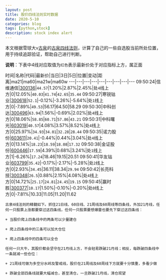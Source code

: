 ```yaml
---
layout: post
title: 股价四线法则实时数据
date: 2020-5-10
categories: blog
tags: [python,stock]
description: stock index alert
---
```



本文根据雪球大v[古泉](https://xueqiu.com/u/7148646888)的[古泉四线法则](https://xueqiu.com/7148646888/130498192)，计算了自己的一些自选股当前所处位置，用于持续追踪验证，帮助自己进行判断。

**说明**：下表中4线对应取值为`红色`表示最新价处于对应指标上方，属正面

时间|名称|代码|最新价|当日|3日|5日|位置|变动|距离|ma21|ma60|ma21w|ma60w
---|---|---|---|---|---|---|---|---
09:50:24|信维通信|[300136](https://xueqiu.com/S/SZ300136)|`44.57`|1.20%|2.87%|2.45%|处`4`线上方|0|12.05%|`40.03`|`41.74`|`42.65`|`35.44`
09:50:27|寒锐钴业|[300618](https://xueqiu.com/S/SZ300618)|`52.1`|-0.12%|-3.26%|-5.64%|处`1`线上方|0|-7.89%|`49.53`|56.17|64.50|58.29
09:50:30|中科创达|[300496](https://xueqiu.com/S/SZ300496)|`63.94`|1.56%|-0.69%|2.02%|处`4`线上方|0|18.06%|`58.85`|`60.71`|`57.86`|`43.21`
09:50:31|中科曙光|[603019](https://xueqiu.com/S/SH603019)|`40.57`|4.08%|3.57%|8.52%|处`4`线上方|0|25.97%|`34.93`|`34.01`|`32.28`|`28.44`
09:50:35|诺力股份|[603611](https://xueqiu.com/S/SH603611)|`20.41`|-0.44%|0.44%|3.04%|处`4`线上方|0|13.14%|`18.23`|`18.59`|`18.08`|`17.32`
09:50:38|金证股份|[600446](https://xueqiu.com/S/SH600446)|`17.59`|4.39%|0.68%|3.24%|处`1`线上方|1|-6.26%|`17.24`|18.46|19.15|20.51
09:50:41|华友钴业|[603799](https://xueqiu.com/S/SH603799)|`35.42`|-0.17%|-2.17%|-5.28%|处`2`线上方|0|2.93%|`34.45`|36.11|38.34|`29.94`
09:50:42|长亮科技|[300348](https://xueqiu.com/S/SZ300348)|`26.5`|0.88%|2.15%|4.08%|处`4`线上方|0|14.72%|`25.17`|`24.81`|`24.45`|`19.15`
09:50:45|赢时胜|[300377](https://xueqiu.com/S/SZ300377)|`10.17`|1.50%|-0.10%|-0.20%|处`0`线上方|0|-7.81%|10.33|11.05|11.20|11.62

```
古泉4线法则的精髓如下。抓住21日线、60日线、21周线及60周线等四条线，外加21月线，任何一只股票上涨都要穿过这四条线，任何一只股票要想爆雷也要先下穿过这四条线：

+ 当股价爬上四条线中的两条可以少量建仓

+ 爬上四条线中的三条可以加大仓位

+ 爬上四条线中的四条可以全仓

任何一只大牛，其股价都会坚守在21月线上方，不会轻易跌破21月线；相反，每跌破四条线中一条就减一些仓位：

+ 21周线可做为多空分水岭及警戒线，股价在21周线及60周线下方就要十分慎重，多看少做

+ 跌破全部四条线就要大幅减仓，甚至清仓，一旦跌破21月线，清仓观望
```